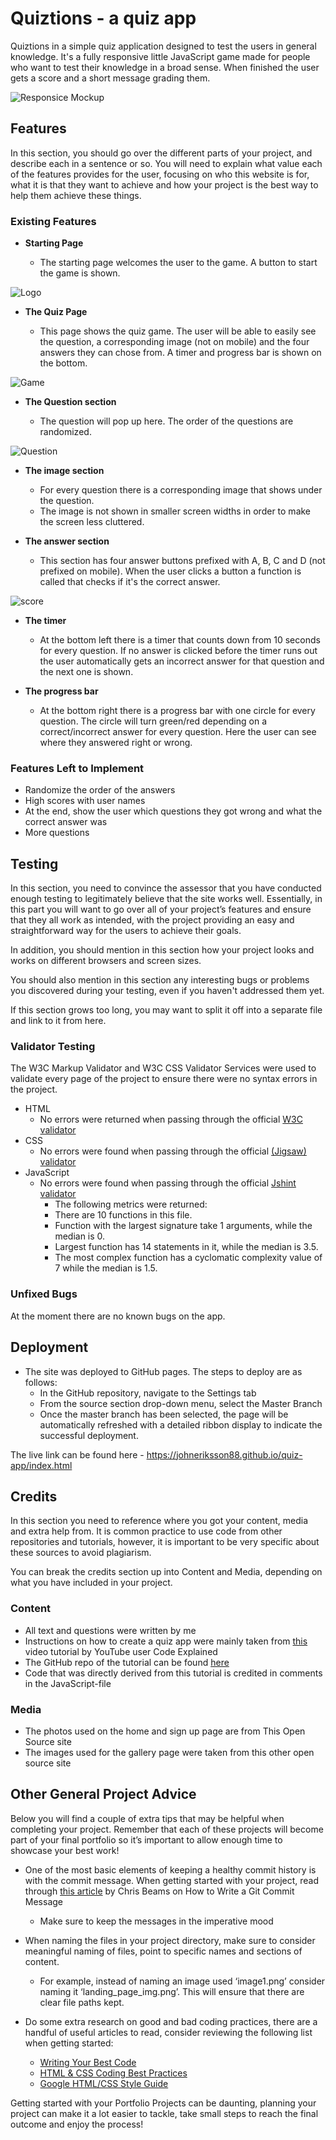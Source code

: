 # Quiztions - a quiz app

Quiztions in a simple quiz application designed to test the users in general knowledge. It's a fully responsive little JavaScript game made for people who want to test their knowledge in a broad sense. When finished the user gets a score and a short message grading them.

![Responsice Mockup](assets/images/screenshots/amiresponsive_quiz_app.png)

## Features 

In this section, you should go over the different parts of your project, and describe each in a sentence or so. You will need to explain what value each of the features provides for the user, focusing on who this website is for, what it is that they want to achieve and how your project is the best way to help them achieve these things.

### Existing Features

- __Starting Page__

  - The starting page welcomes the user to the game. A button to start the game is shown.

![Logo](assets/images/screenshots/welcome_page.png)

- __The Quiz Page__

  - This page shows the quiz game. The user will be able to easily see the question, a corresponding image (not on mobile) and the four answers they can chose from. A timer and progress bar is shown on the bottom.

![Game](media/love_maths_icons.png)

- __The Question section__

  - The question will pop up here. The order of the questions are randomized. 

![Question](media/love_maths_question.png)
- __The image section__

  - For every question there is a corresponding image that shows under the question.
  - The image is not shown in smaller screen widths in order to make the screen less cluttered.

- __The answer section__

  - This section has four answer buttons prefixed with A, B, C and D (not prefixed on mobile). When the user clicks a button a function is called that checks if it's the correct answer.

![score](media/love_maths_answer.png)

- __The timer__

  - At the bottom left there is a timer that counts down from 10 seconds for every question. If no answer is clicked before the timer runs out the user automatically gets an incorrect answer for that question and the next one is shown.

- __The progress bar__

  - At the bottom right there is a progress bar with one circle for every question. The circle will turn green/red depending on a correct/incorrect answer for every question. Here the user can see where they answered right or wrong. 

### Features Left to Implement

- Randomize the order of the answers
- High scores with user names
- At the end, show the user which questions they got wrong and what the correct answer was
- More questions

## Testing 

In this section, you need to convince the assessor that you have conducted enough testing to legitimately believe that the site works well. Essentially, in this part you will want to go over all of your project’s features and ensure that they all work as intended, with the project providing an easy and straightforward way for the users to achieve their goals.

In addition, you should mention in this section how your project looks and works on different browsers and screen sizes.

You should also mention in this section any interesting bugs or problems you discovered during your testing, even if you haven't addressed them yet.

If this section grows too long, you may want to split it off into a separate file and link to it from here.


### Validator Testing 

The W3C Markup Validator and W3C CSS Validator Services were used to validate every page of the project to ensure there were no syntax errors in the project.

- HTML
    - No errors were returned when passing through the official [W3C validator](https://validator.w3.org/nu/?doc=https%3A%2F%2Fjohneriksson88.github.io%2Fquiz-app%2Fgame.html)
- CSS
    - No errors were found when passing through the official [(Jigsaw) validator](https://jigsaw.w3.org/css-validator/validator?uri=https%3A%2F%2Fjohneriksson88.github.io%2Fquiz-app%2Fgame.html&profile=css3svg&usermedium=all&warning=1&vextwarning=&lang=sv)
- JavaScript
    - No errors were found when passing through the official [Jshint validator](https://jshint.com/)
      - The following metrics were returned: 
      - There are 10 functions in this file.
      - Function with the largest signature take 1 arguments, while the median is 0.
      - Largest function has 14 statements in it, while the median is 3.5.
      - The most complex function has a cyclomatic complexity value of 7 while the median is 1.5.

### Unfixed Bugs

At the moment there are no known bugs on the app.

## Deployment

- The site was deployed to GitHub pages. The steps to deploy are as follows: 
  - In the GitHub repository, navigate to the Settings tab 
  - From the source section drop-down menu, select the Master Branch
  - Once the master branch has been selected, the page will be automatically refreshed with a detailed ribbon display to indicate the successful deployment. 

The live link can be found here - https://johneriksson88.github.io/quiz-app/index.html


## Credits 

In this section you need to reference where you got your content, media and extra help from. It is common practice to use code from other repositories and tutorials, however, it is important to be very specific about these sources to avoid plagiarism. 

You can break the credits section up into Content and Media, depending on what you have included in your project. 

### Content 

- All text and questions were written by me
- Instructions on how to create a quiz app were mainly taken from [this](https://www.youtube.com/watch?v=49pYIMygIcU&ab_channel=CodeExplained) video tutorial by YouTube user Code Explained
- The GitHub repo of the tutorial can be found [here](https://github.com/CodeExplainedRepo/Multiple-Choice-Quiz-JavaScript)
- Code that was directly derived from this tutorial is credited in comments in the JavaScript-file

### Media

- The photos used on the home and sign up page are from This Open Source site
- The images used for the gallery page were taken from this other open source site



## Other General Project Advice

Below you will find a couple of extra tips that may be helpful when completing your project. Remember that each of these projects will become part of your final portfolio so it’s important to allow enough time to showcase your best work! 

- One of the most basic elements of keeping a healthy commit history is with the commit message. When getting started with your project, read through [this article](https://chris.beams.io/posts/git-commit/) by Chris Beams on How to Write  a Git Commit Message 
  - Make sure to keep the messages in the imperative mood 

- When naming the files in your project directory, make sure to consider meaningful naming of files, point to specific names and sections of content.
  - For example, instead of naming an image used ‘image1.png’ consider naming it ‘landing_page_img.png’. This will ensure that there are clear file paths kept. 

- Do some extra research on good and bad coding practices, there are a handful of useful articles to read, consider reviewing the following list when getting started:
  - [Writing Your Best Code](https://learn.shayhowe.com/html-css/writing-your-best-code/)
  - [HTML & CSS Coding Best Practices](https://medium.com/@inceptiondj.info/html-css-coding-best-practice-fadb9870a00f)
  - [Google HTML/CSS Style Guide](https://google.github.io/styleguide/htmlcssguide.html#General)

Getting started with your Portfolio Projects can be daunting, planning your project can make it a lot easier to tackle, take small steps to reach the final outcome and enjoy the process! 